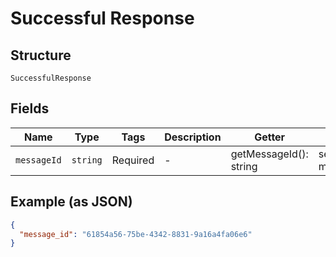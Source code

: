 
# Successful Response

## Structure

`SuccessfulResponse`

## Fields

| Name | Type | Tags | Description | Getter | Setter |
|  --- | --- | --- | --- | --- | --- |
| `messageId` | `string` | Required | - | getMessageId(): string | setMessageId(string messageId): void |

## Example (as JSON)

```json
{
  "message_id": "61854a56-75be-4342-8831-9a16a4fa06e6"
}
```


